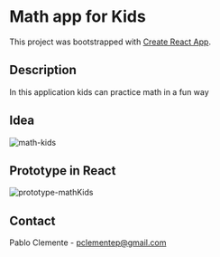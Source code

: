 # Math app for Kids

This project was bootstrapped with [Create React App](https://github.com/facebook/create-react-app).

## Description

In this application kids can practice math in a fun way

## Idea
![math-kids](https://user-images.githubusercontent.com/52505789/135191994-1175cfa1-ca8a-4822-b79d-fb9162332cb4.jpg)

## Prototype in React
![prototype-mathKids](https://user-images.githubusercontent.com/52505789/135192257-1d36523f-d481-48ec-a8db-0b295efc29b2.png)

## Contact
Pablo Clemente - pclementep@gmail.com
